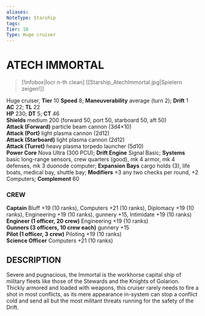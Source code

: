 ```yaml
---
aliases: 
NoteType: Starship
tags: 
Tier: 10
Type: Huge cruiser  
---
```

# ATECH IMMORTAL
> [!infobox|locr n-th clean]
>  [[Starship_AtechImmortal.jpg|Spielern zeigen!]]
> 
Huge cruiser, **Tier** 10 
**Speed** 8; **Maneuverability** average (turn 2); **Drift** 1  
**AC** 22; **TL** 22  
**HP** 230; **DT** 5; **CT** 46  
**Shields** medium 200 (forward 50, port 50, starboard 50, aft 50)  
**Attack (Forward)** particle beam cannon (3d4×10)  
**Attack (Port)** light plasma cannon (2d12)  
**Attack (Starboard)** light plasma cannon (2d12)  
**Attack (Turret)** heavy plasma torpedo launcher (5d10)  
**Power Core** Nova Ultra (300 PCU); **Drift Engine** Signal Basic; **Systems** basic long-range sensors, crew quarters (good), mk 4 armor, mk 4 defenses, mk 3 duonode computer; **Expansion Bays** cargo holds (3), life boats, medical bay, shuttle bay; **Modifiers** +3 any two checks per round, +2 Computers; **Complement** 60

### CREW

**Captain** Bluff +19 (10 ranks), Computers +21 (10 ranks), Diplomacy +19 (10 ranks), Engineering +19 (10 ranks), gunnery +15, Intimidate +19 (10 ranks)  
**Engineer (1 officer, 20 crew)** Engineering +19 (10 ranks)  
**Gunners (3 officers, 10 crew each)** gunnery +15  
**Pilot (1 officer, 3 crew)** Piloting +19 (10 ranks)  
**Science Officer** Computers +21 (10 ranks)

## DESCRIPTION

Severe and pugnacious, the Immortal is the workhorse capital ship of military fleets like those of the Stewards and the Knights of Golarion. Thickly armored and loaded with weapons, this cruiser rarely needs to fire a shot in most conflicts, as its mere appearance in-system can stop a conflict cold and send all but the most militant threats running for the safety of the Drift.
